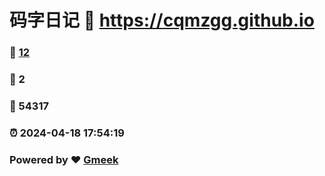 # 码字日记 :link: https://cqmzgg.github.io 
### :page_facing_up: [12](https://cqmzgg.github.io/tag.html) 
### :speech_balloon: 2 
### :hibiscus: 54317 
### :alarm_clock: 2024-04-18 17:54:19 
### Powered by :heart: [Gmeek](https://github.com/Meekdai/Gmeek)
